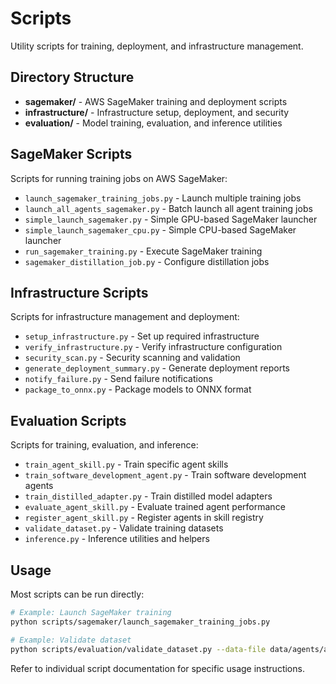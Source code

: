# Scripts

Utility scripts for training, deployment, and infrastructure management.

## Directory Structure

- **sagemaker/** - AWS SageMaker training and deployment scripts
- **infrastructure/** - Infrastructure setup, deployment, and security
- **evaluation/** - Model training, evaluation, and inference utilities

## SageMaker Scripts

Scripts for running training jobs on AWS SageMaker:

- `launch_sagemaker_training_jobs.py` - Launch multiple training jobs
- `launch_all_agents_sagemaker.py` - Batch launch all agent training jobs
- `simple_launch_sagemaker.py` - Simple GPU-based SageMaker launcher
- `simple_launch_sagemaker_cpu.py` - Simple CPU-based SageMaker launcher
- `run_sagemaker_training.py` - Execute SageMaker training
- `sagemaker_distillation_job.py` - Configure distillation jobs

## Infrastructure Scripts

Scripts for infrastructure management and deployment:

- `setup_infrastructure.py` - Set up required infrastructure
- `verify_infrastructure.py` - Verify infrastructure configuration
- `security_scan.py` - Security scanning and validation
- `generate_deployment_summary.py` - Generate deployment reports
- `notify_failure.py` - Send failure notifications
- `package_to_onnx.py` - Package models to ONNX format

## Evaluation Scripts

Scripts for training, evaluation, and inference:

- `train_agent_skill.py` - Train specific agent skills
- `train_software_development_agent.py` - Train software development agents
- `train_distilled_adapter.py` - Train distilled model adapters
- `evaluate_agent_skill.py` - Evaluate trained agent performance
- `register_agent_skill.py` - Register agents in skill registry
- `validate_dataset.py` - Validate training datasets
- `inference.py` - Inference utilities and helpers

## Usage

Most scripts can be run directly:

```bash
# Example: Launch SageMaker training
python scripts/sagemaker/launch_sagemaker_training_jobs.py

# Example: Validate dataset
python scripts/evaluation/validate_dataset.py --data-file data/agents/architect_agent.jsonl
```

Refer to individual script documentation for specific usage instructions.
